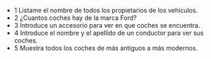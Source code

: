 * 1 Listame el nombre de todos los propietarios de los vehículos.
* 2 ¿Cuantos coches hay de la marca Ford?
* 3 Introduce un accesorio para ver en que coches se encuentra.
* 4 Introduce el nombre y el apellido de un conductor para ver sus coches.
* 5 Muestra todos los coches de más antiguos a más modernos.
